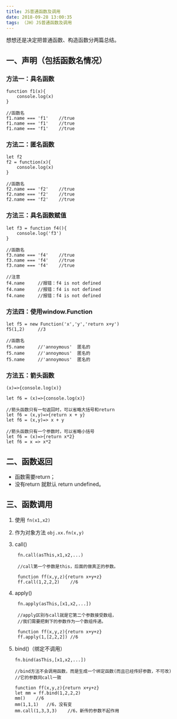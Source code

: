 ```yaml
---
title: JS普通函数及调用
date: 2018-09-28 13:00:35
tags: （JH）JS普通函数及调用
---
```

想想还是决定把普通函数、构造函数分两篇总结。

## 一、声明（包括函数名情况）
### 方法一：具名函数
	
	function f1(x){
		console.log(x)
	}
		
	//函数名
	f1.name === 'f1'	//true
	f1.name === 'f1'	//true
	f1.name === 'f1'	//true
	
### 方法二：匿名函数

	let f2
	f2 = function(x){
		console.log(x)
	}

	//函数名
	f2.name === 'f2'	//true
	f2.name === 'f2'	//true
	f2.name === 'f2'	//true
	
### 方法三：具名函数赋值
	
	let f3 = function f4(){
		console.log('f3')
	}
	
	//函数名
	f3.name === 'f4'	//true
	f3.name === 'f4'	//true
	f3.name === 'f4'	//true

	//注意 
	f4.name		//报错：f4 is not defined
	f4.name		//报错：f4 is not defined
	f4.name		//报错：f4 is not defined


### 方法四：使用window.Function

	let f5 = new Function('x','y','return x+y')
	f5(1,2)		//3
	
	//函数名
	f5.name		//'annoymous'  匿名的
	f5.name		//'annoymous'  匿名的
	f5.name		//'annoymous'  匿名的


### 方法五：箭头函数

	(x)=>{console.log(x)}
	
	let f6 = (x)=>{console.log(x)}
	
	//箭头函数只有一句返回时，可以省略大括号和return
	let f6 = (x,y)=>{return x + y}
	let f6 = (x,y)=> x + y

	//箭头函数只有一个参数时，可以省略小括号
	let f6 = (x)=>{return x*2}
	let f6 = x => x*2
	

## 二、函数返回

+ 函数需要return；
+ 没有return 就默认 return undefined。

## 三、函数调用

1. 使用 `fn(x1,x2)`

2. 作为对象方法 `obj.xx.fn(x,y)`

3. call()
 
	 	fn.call(asThis,x1,x2,...)

		//call第一个参数是this，后面的做真正的参数。

		function ff(x,y,z){return x+y+z}
		ff.call(1,2,2,2)	//6

4. apply()

		fn.apply(asThis,[x1,x2,...])
	
		//apply区别与call就是它第二个参数接受数组，
		//我们需要把剩下的参数作为一个数组传递。
	
		function ff(x,y,z){return x+y+z}
		ff.apply(1,[2,2,2])	//6


5.  bind()（绑定不调用）
	
		fn.bind(asThis,[x1,x2,...])

		//bind方法不会调用函数，而是生成一个绑定函数(而且已经传好参数，不可改)
		//它的参数同call一致
			
		function ff(x,y,z){return x+y+z}
		let mm = ff.bind(1,2,2,2)
		mm()	//6	
		mm(1,1,1)	//6，没有变
		mm.call(1,3,3,3)	//6，新传的参数不起作用
	
	